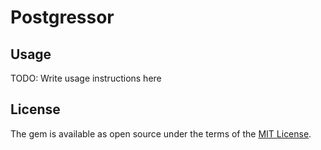 # Postgressor

## Usage

TODO: Write usage instructions here

## License

The gem is available as open source under the terms of the [MIT License](https://opensource.org/licenses/MIT).

